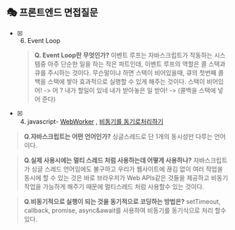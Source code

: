 ## 🎭 프론트엔드 면접질문
- [x] 6. Event Loop
	> **Q. Event Loop란 무엇인가?**
	> 이벤트 루프는 자바스크립트가 작동하는 시스템중 아주 단순한 일을 하는 작은 파트인데, 이벤트 루프의 역할은 콜 스텍과 큐를 주시하는 것이다. 무슨말이냐 하면 스택이 비어있을때, 큐의 첫번째 콜백을 스택에 쌓아 효과적으로 실행할 수 있게 해주는 것이다. 
	스택이 비어있어! -> 어 ? 내가 할일이 있네 내가 받아놓은 일 받아! -> 
	(콜백을 스택에 넣어 준다)
	
- [x] 4. javascript- [WebWorker](https://velog.io/@gay0ung/Web-Workermulti-thread) , [비동기를 동기로처리하기](https://velog.io/@gay0ung/%EB%B9%84%EB%8F%99%EA%B8%B0-javascript%EB%A5%BC-%EB%8F%99%EA%B8%B0%EC%8B%9D%EC%9C%BC%EB%A1%9C-%EB%A7%8C%EB%93%A4%EA%B8%B0)
> **Q.자바스크립트는 어떤 언어인가?**
> 싱글스레드로 단 1개의 동시성만 다루는 언어이다.

>**Q.실제 사용시에는 멀티 스레드 처럼 사용하는데 어떻게 사용하나?**
> 자바스크립트가 싱글 스레드 언어임에도 불구하고 우리가 웹사이트에 끊김 없이 여러 작업을 동시에 할 수 있는 것은 바로 브라우저가 Web APIs같은 것들을 제공하고 비동기 작업을 가능하게 해주기 때문에 멀티스레드 처럼 사용할수 있는 것이다.

>**Q.비동기적으로 실행이 되는 것을 동기적으로 코딩하는 방법은?**
> setTimeout, callback, promise, async&await를 사용하여 비동기를 동기식으로 처리 할수 있다.


